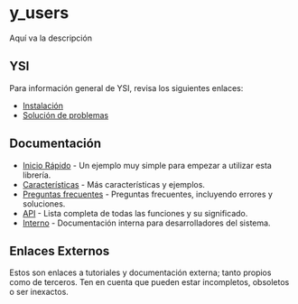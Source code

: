 # y_users

Aquí va la descripción

## YSI

Para información general de YSI, revisa los siguientes enlaces:

* [Instalación](../instalacion.md)
* [Solución de problemas](../solucion-problemas.md)

## Documentación

* [Inicio Rápido](y_users/inicio-rapido.md) - Un ejemplo muy simple para empezar a utilizar esta librería.
* [Características](y_users/caracteristicas.md) - Más características y ejemplos.
* [Preguntas frecuentes](y_users/preguntas-frecuentes.md) - Preguntas frecuentes, incluyendo errores y soluciones.
* [API](y_users/api.md) - Lista completa de todas las funciones y su significado.
* [Interno](y_users/interno.md) - Documentación interna para desarrolladores del sistema.

## Enlaces Externos

Estos son enlaces a tutoriales y documentación externa; tanto propios como de terceros. Ten en cuenta que pueden estar incompletos, obsoletos o ser inexactos.
